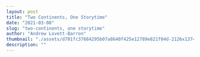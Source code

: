 ```yaml
---
layout: post
title: "Two Continents, One Storytime"
date: "2021-03-08"
slug: "two-continents, one storytime"
author: "Andrew Lovett-Barron"
thumbnail: "./assets/d701fc37684295b07a8640f425e12789e821f04d-2126x1374.png"
description: ""
---
```



